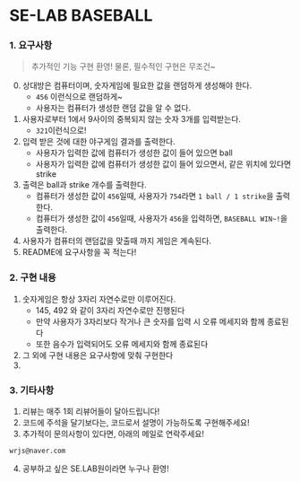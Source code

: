 # SE-LAB BASEBALL

### 1. 요구사항
> 추가적인 기능 구현 환영! 물론, 필수적인 구현은 무조건~
0. 상대방은 컴퓨터이며, 숫자게임에 필요한 값을 랜덤하게 생성해야 한다.
    - `456` 이런식으로 랜덤하게~
    - 사용자는 컴퓨터가 생성한 랜덤 값을 알 수 없다.
1. 사용자로부터 1에서 9사이의 중복되지 않는 숫자 3개를 입력받는다.
    - `321`이런식으로!
2. 입력 받은 것에 대한 야구게임 결과를 출력한다.
    - 사용자가 입력한 값에 컴퓨터가 생성한 값이 들어 있으면 ball
    - 사용자가 입력한 값에 컴퓨터가 생성한 값이 들어 있으면서, 같은 위치에 있다면 strike
3. 출력은 ball과 strike 개수를 출력한다.
   - 컴퓨터가 생성한 값이 `456`일때, 사용자가 `754`라면 `1 ball / 1 strike`을 출력한다.
   - 컴퓨터가 생성한 값이 `456`일때, 사용자가 `456`을 입력하면, `BASEBALL WIN~!`을 출력한다.
4. 사용자가 컴퓨터의 랜덤값을 맞출때 까지 게임은 계속된다.
5. README에 요구사항을 꼭 적는다!


### 2. 구현 내용
1. 숫자게임은 항상 3자리 자연수로만 이루어진다.
   - 145, 492 와 같이 3자리 자연수로만 진행된다
   - 만약 사용자가 3자리보다 작거나 큰 숫자를 입력 시 오류 메세지와 함께 종료된다
   - 또한 음수가 입력되어도 오류 메세지와 함께 종료된다
2. 그 외에 구현 내용은 요구사항에 맞춰 구현한다
3. 

### 3. 기타사항
1. 리뷰는 매주 1회 리뷰어들이 달아드립니다!
2. 코드에 주석을 달기보다는, 코드로서 설명이 가능하도록 구현해주세요!
3. 추가적이 문의사항이 있다면, 아래의 메일로 연락주세요!
```
wrjs@naver.com
```
4. 공부하고 싶은 SE.LAB원이라면 누구나 환영!
